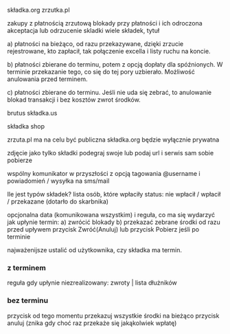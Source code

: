 składka.org
zrzutka.pl

zakupy z płatnością zrzutową
blokady przy płatności i ich odroczona akceptacja lub odrzucenie
skladki
wiele składek, tytuł

a) płatności na bieżąco, od razu przekazywane, dzięki zrzucie rejestrowane, kto zapłacił, tak połączenie excella i listy ruchu na koncie.

b) płatności zbierane do terminu, potem z opcją dopłaty dla spóźnionych. W terminie przekazanie tego, co się do tej pory uzbierało. Możliwość anulowania przed terminem.

c) płatności zbierane do terminu. Jeśli nie uda się zebrać, to anulowanie blokad transakcji i bez kosztów zwrot środków.

brutus składka.us

składka shop

zrzuta.pl ma na celu być publiczna
składka.org będzie wyłącznie prywatna

zdjęcie jako tylko składki
podegraj swoje lub podaj url i serwis sam sobie pobierze

wspólny komunikator
w przyszłości z opcją tagowania @username i powiadomień / wysyłka na sms/mail


Ile jest typów składek?
lista osób, które wpłaciły
status: nie wpłacił / wpłacił / przekazane (dotarło do skarbnika)

opcjonalna data (komunikowana wszystkim)
  i reguła, co ma się wydarzyć jak upłynie termin:
  a) zwrócić blokady
  b) przekazać zebrane środki od razu
przed upływem przycisk Zwróć(Anuluj)
  lub przycisk Pobierz jeśli po terminie

najważenijsze ustalić od użytkownika, czy składka ma termin.

### z terminem
reguła gdy upłynie niezrealizowany: zwroty | lista dłużników

### bez terminu
przycisk od tego momentu przekazuj wszystkie środki na bieżąco
przycisk anuluj (znika gdy choć raz przekaże się jakąkolwiek wpłatę)
